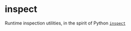 # inspect

Runtime inspection utilities, in the spirit of Python
[`inspect`](https://docs.python.org/3/library/inspect.html)
